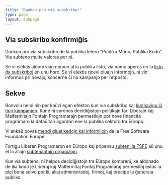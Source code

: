 ```yaml
---
title: "Dankon pro via subskribo!"
type: page
layout: subpage
---
```


## Via subskribo konfirmiĝis

Dankon pro via subskribo de la publika letero "Publika Mono, Publika Kodo".  Via
subteno multe valoras por ni.

Se vi elektis aldoni vian nomon al la publika listo, via nomo aperos en la
[listo da subskriboj](../all-signatures) en unu horo.  Se vi elektis ricevi
pluajn informojn, ni vin informos pri novaĵoj koncerne ĉi tiu kampanjo per
retpoŝto.

## Sekve

Bonvolu helpi nin per kaŭzi egan efekton kun via subskribo kaj [kunhavigu ĉi
tiun kampanjon](../../#spread).  Kune ni spronos decidiĝistojn politikajn fari
Liberajn kaj Malfermitajn Fontajn Programarajn permesilojn por nove financita
programaro la defaŭltan agordon ene la publika sektoro tra Eŭropo.

Vi ankaŭ povas [mendi gluetikedojn kaj informilojn](https://fsfe.org/promo#pmpc)
de la Free Software Foundation Europe.

Fortigu Liberan Programaron en Eŭropo kaj pripensu [subteni la
FSFE](https://fsfe.org/donate/?pmpc) aŭ unu el la aliajn [subtenantajn
organizojn](../../#organisations).

Kun via subteno, ni helpos decidiĝistojn tra Eŭropo kompreni, ke aldonado de
ilia kodo je Liberaj kaj Malfermitaj Fontaj Programaraj permesiloj estas la plej
bona solvo por ili, aliaj administradoj, firmoj, kaj precipe la ĝenerala
publiko.
